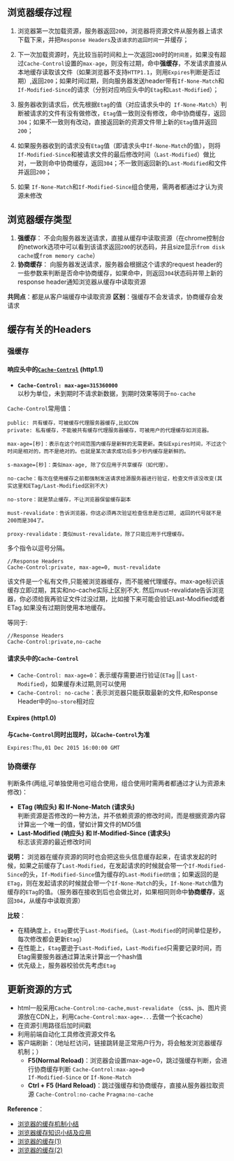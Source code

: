 ## 浏览器缓存过程
1. 浏览器第一次加载资源，服务器返回`200`，浏览器将资源文件从服务器上请求下载下来，并把`Response Headers`及`该请求的返回时间`一并缓存；

2. 下一次加载资源时，先比较当前时间和上一次返回`200`时的`时间差`，如果没有超过`Cache-Control`设置的`max-age`，则没有过期，命中**强缓存**，不发请求直接从本地缓存读取该文件（如果浏览器不支持`HTTP1.1`，则用`Expires`判断是否过期）,返回`200`；如果时间过期，则向服务器发送header带有`If-None-Match`和`If-Modified-Since`的请求（分别对应响应头中的`Etag`和`Last-Modified`）；

3. 服务器收到请求后，优先根据`Etag`的值（对应请求头中的` If-None-Match`）判断被请求的文件有没有做修改，`Etag`值一致则没有修改，命中协商缓存，返回`304`；如果不一致则有改动，直接返回新的资源文件带上新的`Etag`值并返回`200`；

4. 如果服务器收到的请求没有`Etag`值（即请求头中`If-None-Match`的值），则将`If-Modified-Since`和被请求文件的最后修改时间（`Last-Modified`）做比对，一致则命中协商缓存，返回`304`；不一致则返回新的`Last-Modified`和文件并返回`200`；

5. 如果 `If-None-Match`和`If-Modified-Since`组合使用，需两者都通过才认为资源未修改

## 浏览器缓存类型
1. **强缓存**：
    不会向服务器发送请求，直接从缓存中读取资源（在chrome控制台的network选项中可以看到该请求返回`200`的状态码，并且size显示`from disk cache`或`from memory cache`）
2. **协商缓存**：
    向服务器发送请求，服务器会根据这个请求的request header的一些参数来判断是否命中协商缓存，如果命中，则返回`304`状态码并带上新的response header通知浏览器从缓存中读取资源

**共同点**：都是从客户端缓存中读取资源
**区别**：强缓存不会发请求，协商缓存会发请求

## 缓存有关的Headers
### 强缓存
####  响应头中的[`Cache-Control`](https://developer.mozilla.org/zh-CN/docs/Web/HTTP/Headers/Cache-Control) (http1.1)

- **`Cache-Control: max-age=315360000`**  
以秒为单位，未到期时不请求新数据，到期时效果等同于`no-cache`  

`Cache-Control`常用值： 
```
public: 共有缓存，可被缓存代理服务器缓存,比如CDN
private: 私有缓存，不能被共有缓存代理服务器缓存，可被用户的代理缓存如浏览器。

max-age=[秒]：表示在这个时间范围内缓存是新鲜的无需更新。类似Expires时间，不过这个时间是相对的，而不是绝对的。也就是某次请求成功后多少秒内缓存是新鲜的。

s-maxage=[秒]：类似max-age, 除了仅应用于共享缓存（如代理）。

no-cache：每次在使用缓存之前都强制发送请求给源服务器进行验证，检查文件该没改变(其实这里和ETag/Last-Modified区别不大)

no-store：就是禁止缓存，不让浏览器保留缓存副本

must-revalidate：告诉浏览器，你这必须再次验证检查信息是否过期, 返回的代号就不是200而是304了。

proxy-revalidate：类似must-revalidate，除了只能应用于代理缓存。
```

多个指令以逗号分隔。

```
//Response Headers
Cache-Control:private, max-age=0, must-revalidate
```

该文件是一个私有文件,只能被浏览器缓存，而不能被代理缓存。max-age标识该缓存立即过期，其实和no-cache实际上区别不大. 然后must-revalidate告诉浏览器，你必须给我再验证文件过没过期，比如接下来可能会验证Last-Modified或者ETag.如果没有过期则使用本地缓存。

等同于:

```
//Response Headers
Cache-Control:private,no-cache
```


#### 请求头中的`Cache-Control`
- `Cache-Control: max-age=0`：表示缓存需要进行验证(`ETag` || `Last-Modified`)，如果缓存未过期,则可以使用
- `Cache-Control: no-cache`：表示浏览器只能获取最新的文件,和Response Header中的`no-store`相对应


#### Expires (http1.0)
**与`Cache-Control`同时出现时，以`Cache-Control`为准**

`Expires:Thu,01 Dec 2015 16:00:00 GMT`

### 协商缓存
判断条件(两组,可单独使用也可组合使用，组合使用时需两者都通过才认为资源未修改)：

- **ETag (响应头) 和 If-None-Match (请求头)**  
判断资源是否修改的一种方法，并不依赖资源的修改时间，而是根据资源内容计算出一个唯一的值，譬如计算文件的MD5值
- **Last-Modified (响应头)  和 If-Modified-Since (请求头)**  
标志该资源的最近修改时间  

**说明：** 浏览器在缓存资源的同时也会把这些头信息缓存起来，在请求发起的时候，如果之前缓存了`Last-Modified`，在发起请求的时候就会带一个`If-Modified-Since`的头，`If-Modified-Since`值为缓存的`Last-Modified的值`；如果返回的是`ETag`，则在发起请求的时候就会带一个`If-None-Match`的头，`If-None-Match`值为缓存的`ETag`的值。（服务器在接收到后也会做比对，如果相同则命中**协商缓存**，返回`304`，从缓存中读取资源）

**比较**：
- 在精确度上，`Etag`要优于`Last-Modified`。（`Last-Modified`的时间单位是秒，每次修改都会更新`Etag`）
- 在性能上，`Etag`要逊于`Last-Modified`，`Last-Modified`只需要记录时间，而Etag需要服务器通过算法来计算出一个hash值
- 优先级上，服务器校验优先考虑`Etag`

## 更新资源的方式
- html一般采用`Cache-Control:no-cache,must-revalidate`
（css、js、图片资源放在CDN上，利用`Cache-Control:max-age=...`去做一个长cache）
- 在资源引用路径后加时间戳
- 利用前端自动化工具修改资源文件名
- 客户端刷新：（地址栏访问，链接跳转是正常用户行为，将会触发浏览器缓存机制；）
    - **F5(Normal Reload)**：浏览器会设置max-age=0，跳过强缓存判断，会进行协商缓存判断
    `Cache-Control:max-age=0`    
    `If-Modified-Since` or `If-None-Match`   
    - **Ctrl + F5 (Hard Reload)**：跳过强缓存和协商缓存，直接从服务器拉取资源
    `Cache-Control:no-cache`
    `Pragma:no-cache`


**Reference**：
- [浏览器的缓存机制小结](https://github.com/chenjiangsong/blog/issues/1)
- [浏览器缓存知识小结及应用](http://www.cnblogs.com/lyzg/p/5125934.html)
- [浏览器的缓存(1)](https://segmentfault.com/a/1190000004486640)
- [浏览器的缓存(2)](https://segmentfault.com/a/1190000004486660)

